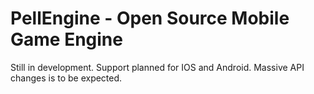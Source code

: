 # PellEngine - Open Source Mobile Game Engine

Still in development. Support planned for IOS and Android. Massive API changes is to be expected.